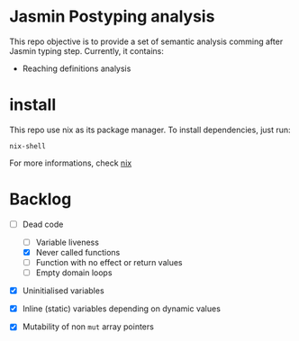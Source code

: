 # Jasmin Postyping analysis

This repo objective is to provide a set of semantic analysis comming after Jasmin typing step.
Currently, it contains: 
- Reaching definitions analysis


# install 

This repo use nix as its package manager. To install dependencies, just run:
```
nix-shell
``` 

For more informations, check [nix](https://nixos.org/)

# Backlog

- [ ] Dead code 
  - [ ] Variable liveness
  - [x] Never called functions 
  - [ ] Function with no effect or return values 
  - [ ] Empty domain loops
- [x] Uninitialised variables 
- [x] Inline (static) variables depending on dynamic values 
- [x] Mutability of non `mut` array pointers 

